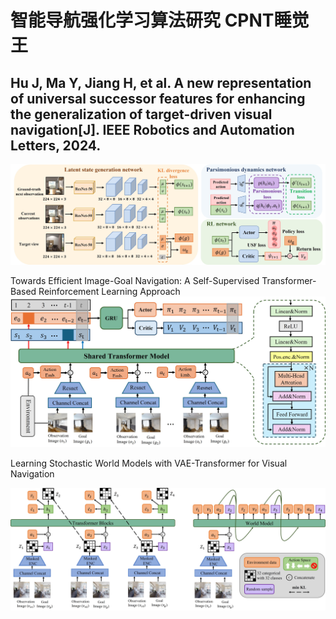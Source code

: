 # 智能导航强化学习算法研究  CPNT睡觉王
## Hu J, Ma Y, Jiang H, et al. A new representation of universal successor features for enhancing the generalization of target-driven visual navigation[J]. IEEE Robotics and Automation Letters, 2024.
![Example Image](SF.jpg) 



Towards Efficient Image-Goal Navigation: A Self-Supervised Transformer-Based Reinforcement Learning Approach
![Example Image](Masked.jpg) 


Learning Stochastic World Models with VAE-Transformer for Visual Navigation


![Example Image](Network.jpg) 
